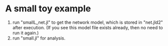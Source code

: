 # A small toy example

1. run "smallL_net.jl" to get the network model, which is stored in "net.jld2" after execution.
   (If you see this model file exists already, then no need to run it again.)
2. run "small.jl" for analysis.